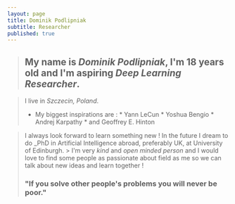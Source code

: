 ```yaml
---
layout: page
title: Dominik Podlipniak
subtitle: Researcher
published: true
---
```


> ## My name is _Dominik Podlipniak_, I'm 18 years old and I'm aspiring _Deep Learning Researcher_.

> I live in _Szczecin, Poland_.   
>
> * My biggest inspirations are : 
	* Yann LeCun
	* Yoshua Bengio
	* Andrej Karpathy
	* and Geoffrey E. Hinton

> I always look forward to learn something new ! In the future
> I dream to do _PhD in Artificial Intelligence abroad, preferably UK, at University of Edinburgh. > I'm very _kind_ and _open minded
> person_ and I would love to find some people as passionate about field as me so we can talk
> about new ideas and learn together !
>
> ### "If you solve other people's problems you will never be poor."

